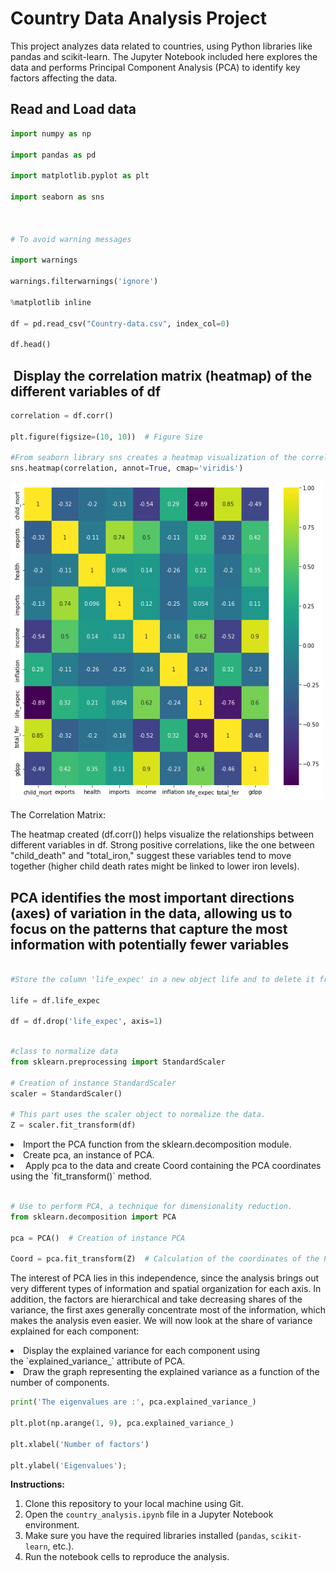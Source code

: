 # Country Data Analysis Project

This project analyzes data related to countries, using Python libraries like pandas and scikit-learn. 
The Jupyter Notebook included here  explores the data and performs Principal Component Analysis (PCA) to identify key factors affecting the data. 


  <h2>Read and Load data</h2>

  ```python
import numpy as np

import pandas as pd

import matplotlib.pyplot as plt

import seaborn as sns



# To avoid warning messages

import warnings

warnings.filterwarnings('ignore')

%matplotlib inline

df = pd.read_csv("Country-data.csv", index_col=0)

df.head()

```
<h2>  Display the correlation matrix (heatmap) of the different variables of df </h2>

  ```python
correlation = df.corr()

plt.figure(figsize=(10, 10))  # Figure Size

#From seaborn library sns creates a heatmap visualization of the correlation matrix calculated earlier. 
sns.heatmap(correlation, annot=True, cmap='viridis')


```
<img width="500" src="https://github.com/dondon199712/country_data_analysis/blob/main/AxesSubplot.png" alt="AxesSubplot:">

<p>The Correlation Matrix:

The heatmap created (df.corr()) helps visualize the relationships between different variables in df.
Strong positive correlations, like the one between "child_death" and "total_iron," suggest these variables tend to move together (higher child death rates might be linked to lower iron levels).</p>

<h2>PCA identifies the most important directions (axes) of variation in the data, allowing us to focus on the patterns that capture the most information with potentially fewer variables</h2>

```python

#Store the column 'life_expec' in a new object life and to delete it from df.

life = df.life_expec

df = df.drop('life_expec', axis=1)


```

```python

#class to normalize data
from sklearn.preprocessing import StandardScaler

# Creation of instance StandardScaler
scaler = StandardScaler() 

# This part uses the scaler object to normalize the data.
Z = scaler.fit_transform(df)

```
<p>
<li>Import the PCA function from the sklearn.decomposition module.</li>
<li>Create pca, an instance of PCA.</li>
<li> Apply pca to the data and create Coord containing the PCA coordinates using the `fit_transform()` method.
</li> </p>

```python

# Use to perform PCA, a technique for dimensionality reduction.
from sklearn.decomposition import PCA

pca = PCA()  # Creation of instance PCA

Coord = pca.fit_transform(Z)  # Calculation of the coordinates of the PCA

```

<p>The interest of PCA lies in this independence, since the analysis brings out very different types of information and spatial organization for each axis. In addition, the factors are hierarchical and take decreasing shares of the variance, the first axes generally concentrate most of the information, which makes the analysis even easier. We will now look at the share of variance explained for each component:
<li>Display the explained variance for each component using the `explained_variance_` attribute of PCA.</li>
<li>Draw the graph representing the explained variance as a function of the number of components.</li></p>

```python
print('The eigenvalues are :', pca.explained_variance_)

plt.plot(np.arange(1, 9), pca.explained_variance_)

plt.xlabel('Number of factors')

plt.ylabel('Eigenvalues');

```
**Instructions:**

1. Clone this repository to your local machine using Git.
2. Open the `country_analysis.ipynb` file in a Jupyter Notebook environment.
3. Make sure you have the required libraries installed (`pandas`, `scikit-learn`, etc.).
4. Run the notebook cells to reproduce the analysis.



